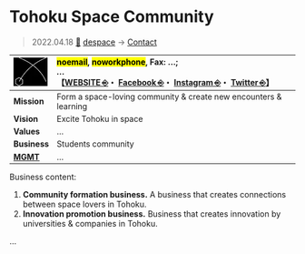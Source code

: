 # Tohoku Space Community
> 2022.04.18 [🚀](../../index/index.md) [despace](../index.md) → [Contact](../contact.md)

|[![](../f/contact/t/tohoku_sc_logo1_thumb.webp)](../f/contact/t/tohoku_sc_logo1.webp)|<mark>noemail</mark>, <mark>noworkphone</mark>, Fax: …;<br> *…*<br> 【[WEBSITE ⎆](https://tsctohoku.wixsite.com/tohokuspacecommunity)・ [Facebook ⎆](https://www.facebook.com/pg/tohokuspacecommunity/)・ [Instagram ⎆](https://www.instagram.com/tohoku_space_community/)・ [Twitter ⎆](https://twitter.com/tsctohoku)】|
|:-|:-|
|**Mission**|Form a space-loving community & create new encounters & learning|
|**Vision**|Excite Tohoku in space|
|**Values**|…|
|**Business**|Students community|
|**[MGMT](../mgmt.md)**|…|


Business content:

   1. **Community formation business.** A business that creates connections between space lovers in Tohoku.
   1. **Innovation promotion business.** Business that creates innovation by universities & companies in Tohoku.



<p style="page-break-after:always"> </p>

…
